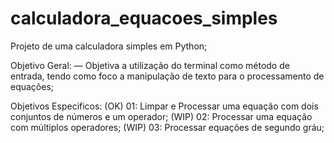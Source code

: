 # calculadora_equacoes_simples
Projeto de uma calculadora simples em Python;

Objetivo Geral: 
— Objetiva a utilização do terminal como método de entrada, tendo como foco a manipulação de texto para o processamento de equaçôes;

Objetivos Especificos:
(OK) 01: Limpar e Processar uma equação com dois conjuntos de números e um operador;
(WIP) 02: Processar uma equação com múltiplos operadores;
(WIP) 03: Processar equações de segundo gráu;
